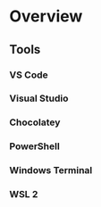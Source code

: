 # Overview

## Tools

### VS Code

### Visual Studio

### Chocolatey

### PowerShell

### Windows Terminal

### WSL 2
